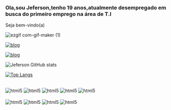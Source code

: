 ### Ola,sou Jeferson,tenho 19 anos,atualmente desempregado em busca do primeiro emprego na área de T.I
Seja bem-vindo(a)

![ezgif com-gif-maker (1)](https://user-images.githubusercontent.com/38568439/145659885-c7f3940f-312e-4fec-9ed1-9b734104ae74.gif)


[![blog](https://img.shields.io/badge/LinkedIn-0077B5?style=for-the-badge&logo=linkedin&logoColor=white)](https://www.linkedin.com/in/jeferson-fagundes)

[![blog](https://img.shields.io/badge/Gmail-D14836?style=for-the-badge&logo=gmail&logoColor=white)](jefersonflima1@gmail.com)

![Jeferson GitHub stats](https://github-readme-stats.vercel.app/api?username=JefersonFlima&show_icons=true&theme=tokyonight)

[![Top Langs](https://github-readme-stats.vercel.app/api/top-langs/?username=JefersonFlima)](https://github.com/anuraghazra/github-readme-stats)

<div style="display: inline_block"><br/>
  <img align="center" alt="html5" src="https://img.shields.io/badge/HTML5-E34F26?style=for-the-badge&logo=html5&logoColor=white"/>
  <img align="center" alt="html5" src="https://img.shields.io/badge/CSS3-1572B6?style=for-the-badge&logo=css3&logoColor=white"/>
  <img align="center" alt="html5" src="https://img.shields.io/badge/JavaScript-323330?style=for-the-badge&logo=javascript&logoColor=F7DF1E"/>
  <img align="center" alt="html5" src="https://img.shields.io/badge/React-20232A?style=for-the-badge&logo=react&logoColor=61DAFB"/>
  <img align="center" alt="html5" src="https://img.shields.io/badge/Bootstrap-563D7C?style=for-the-badge&logo=bootstrap&logoColor=white"/>
</div>

<div style="display: inline_block"><br/>
  <img align="center" alt="html5" src="https://img.shields.io/badge/PHP-777BB4?style=for-the-badge&logo=php&logoColor=white"/>
  <img align="center" alt="html5" src="https://img.shields.io/badge/Xampp-F37623?style=for-the-badge&logo=xampp&logoColor=white"/>
  <img align="center" alt="html5" src="https://img.shields.io/badge/mysql-%2300f.svg?style=for-the-badge&logo=mysql&logoColor=white"/>
  <img align="center" alt="html5" src="https://img.shields.io/badge/java-%23ED8B00.svg?style=for-the-badge&logo=java&logoColor=white"/>
</div>
<br>
